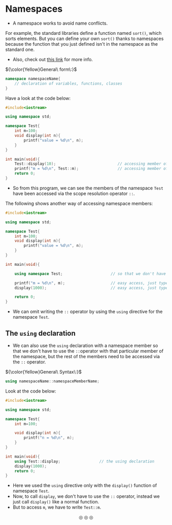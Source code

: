 # Namespaces
* A namespace works to avoid name conflicts.

For example, the standard libraries define a function named `sort()`, which sorts elements. But you can define your own `sort()` thanks to namespaces because the function that you just defined isn't in the namespace as the standard one.

* Also, check out [this link](https://en.cppreference.com/w/cpp/language/namespace) for more info.

${\color{Yellow}General\ form\:}$
```c++
namespace namespaceName{
	// declaration of variables, functions, classes
}
```

Have a look at the code below:
```c++
#include<iostream>

using namespace std;

namespace Test{
	int m=100;
	void display(int n){
		printf("value = %d\n", n);
	}
}

int main(void){
	Test::display(10);                           // accessing member of a namespace
	printf("m = %d\n", Test::m);                 // accessing member of a namespace
	return 0;
}
```
* So from this program, we can see the members of the namespace `Test` have been accessed via the scope resolution operator `::`.

The following shows another way of accessing namespace members:
```c++
#include<iostream>

using namespace std;

namespace Test{
	int m=100;
	void display(int n){
		printf("value = %d\n", n);
	}
}

int main(void){

	using namespace Test;                     // so that we don't have to use the :: operator

	printf("m = %d\n", m);                    // easy access, just type the name of namespace member
	display(1000);                            // easy access, just type the name of namespace member

	return 0;
}
```

* We can omit writing the `::` operator by using the `using` directive for the namespace `Test`.

## The `using` declaration
* We can also use the `using` declaration with a namespace member so that we don't have to use the `::`operator with that particular member of the namespace, but the rest of the members need to be accessed via the `::` operator.

${\color{Yellow}General\ Syntax\:}$
```c++
using namespaceName::namespaceMemberName;
```

Look at the code below:
```c++
#include<iostream>

using namespace std;

namespace Test{
	int m=100;

	void display(int n){
		printf("n = %d\n", n);
	}
}

int main(void){
	using Test::display;                 // the using declaration
	display(1000);
	return 0;
}
```
* Here we used the `using` directive only with the `display()` function of namespace `Test`.
* Now, to call `display`, we don't have to use the `::` operator, instead we just call `display()` like a normal function.
* But to access `m`, we have to write `Test::m`.

<p align="center">
&#9678; &#9678; &#9678;
</p>
